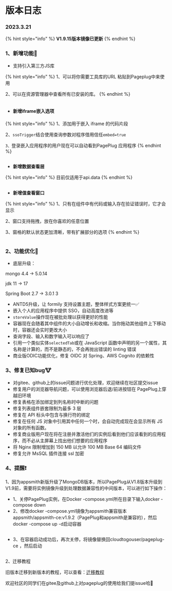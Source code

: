 # 版本日志

### 2023.3.21&#x20;

{% hint style="info" %}
**V1.9.15版本镜像已更新**
{% endhint %}

### 1、新增功能🏅

* 支持引入第三方JS库

{% hint style="info" %}
1、可以将你需要工具库的URL 粘贴到Pageplug中来使用

2、可以在资源管理器中查看所有已安装的库。
{% endhint %}

<figure><img src="../.gitbook/assets/image (10) (5).png" alt=""><figcaption></figcaption></figure>

* #### &#x20;新增iframe嵌入选项

{% hint style="info" %}
1、添加用于嵌入 iframe 的代码片段

2、`ssoTrigger`结合使用查询参数对程序借用信任`embed=true`

`3、`登录嵌入应用程序的用户现在可以自动看到PagePlug 应用程序
{% endhint %}

<figure><img src="../.gitbook/assets/image (4) (1).png" alt=""><figcaption></figcaption></figure>

* **新增数据查看层**

{% hint style="info" %}
目前仅适用于api.data
{% endhint %}

<figure><img src="../.gitbook/assets/image (10).png" alt=""><figcaption></figcaption></figure>

* **新增值查看窗口**

{% hint style="info" %}
1、只有在组件中有代码或输入存在验证错误时，它才会显示

2、窗口支持拖拽，放在你喜欢的任意位置

3、窗格的默认状态更加清晰，带有扩展部分的选项
{% endhint %}

<figure><img src="../.gitbook/assets/image (1).png" alt=""><figcaption></figcaption></figure>

### 2、功能优化💪

* 底层升级：

mongo 4.4 -> 5.0.14

&#x20;jdk 11 -> 17&#x20;

Spring Boot 2.7 -> 3.0.1 3



* ANTD5升级，让 formily 支持设置主题，整体样式方案更统一✅
* 嵌入个人的应用程序中提供 SSO，自动高度改进等
* `storeValue`操作现在被批处理以获得更好的性能
* 容器现在会随着其中组件的大小自动增长和收缩。当你拖动其他组件上下移动时，容器还会实时更改大小
* 查询字段、输入和数字输入可以响应了
* 引用一个类似实体`selectedTab`或在 JavaScript 函数中声明的另一个属性，其名称是计算的，而不是静态的，不会再抛出错误的 linting 错误
* 商业版ODIC功能优化，修复 OIDC 对 Spring、AWS Cognito 的依赖性



### 3、修复已知bug🐮

* 对gitee、github上的issue问题进行优化处理，欢迎继续在社区提交issue
* 修复用户的浏览器导航问题，可以使用浏览器后退/前进按钮在 PagePlug上穿越旧环境
* 修复表格在添加绑定到列名称时中断的问题
* 修复列表组件嵌套限制为最多 3 层
* 修复在 API 标头中包含与换行符的绑定
* 修复在任何 JS 对象中引用其中任何一个时，会自动完成现在会显示所有 JS 对象的所有函数。
* 修复商业版用户现在将在注册并激活他们的实例后看到他们应该看到的应用程序，而不必从主屏幕上找出他们想要的应用程序
* 将 Nginx 限制增加到 150 MB 以允许 100 MB Base 64 编码文件
* 修复允许 MsSQL 插件连接 ssl 加密



### 4、提醒❗️

1、因为appsmith新版升级了MongoDB版本，所以PagePlug从V1.8版本升级到V1.9前，需要将实例镜像升级到处理数据兼容性的中间版本，可以进行如下操作：



* 1、关停PagePlug实例，在Docker -compose.yml所在目录下输入docker -compose down
* 2、修改docker -compose.yml镜像为appsmith兼容版本appsmith/appsmith-ce:v1.9.2（PagePlug和appsmith是兼容的），然后docker -compose up -d启动容器

<figure><img src="../.gitbook/assets/image (5).png" alt=""><figcaption></figcaption></figure>

* 3、在容器启动成功后，再次关停，将镜像替换回cloudtogouser/pageplug-ce ，然后启动

<figure><img src="../.gitbook/assets/image (2) (1).png" alt=""><figcaption></figcaption></figure>

2、迁移教程

旧版本迁移到新版本的教程，可以查看：[迁移教程](../xue-xi-wen-dang/ban-ben-qian-yi-jiao-cheng.md)



欢迎社区的同学们在gitee及github上对pageplug的使用给我们提issue哈🥳
